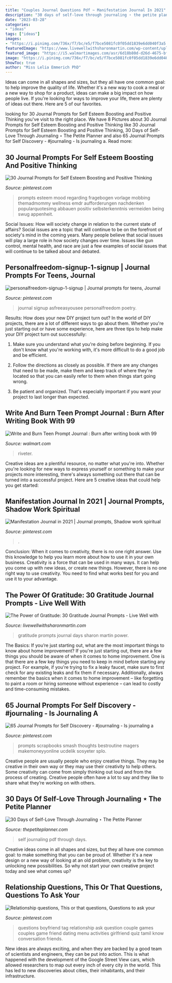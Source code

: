 ```yaml
---
title: "Couples Journal Questions Pdf ~ Manifestation Journal In 2021"
description: "30 days of self-love through journaling ⋆ the petite planner"
date: "2023-03-28"
categories:
- "ideas"
tags: ["ideas"]
images:
- "https://i.pinimg.com/736x/f7/bc/e5/f7bce5081fc0f05dd1839e6dd040f3a5.jpg"
featuredImage: "https://www.livewellwithsharonmartin.com/wp-content/uploads/2017/10/30-Gratitude-Journal-Prompts-1-e1509472835121.jpg"
featured_image: "https://i5.walmartimages.com/asr/6d18b80d-d26d-4675-bf74-0848f316dd87_1.1b1578da829d4941f949926fef2343a6.jpeg"
image: "https://i.pinimg.com/736x/f7/bc/e5/f7bce5081fc0f05dd1839e6dd040f3a5.jpg"
ShowToc: true
author: "Miss Lelia Emmerich PhD"
---
```



Ideas can come in all shapes and sizes, but they all have one common goal: to help improve the quality of life. Whether it's a new way to cook a meal or a new way to shop for a product, ideas can make a big impact on how people live. If you're looking for ways to improve your life, there are plenty of ideas out there. Here are 5 of our favorites.

	

		
looking for 30 Journal Prompts for Self Esteem Boosting and Positive Thinking you've visit to the right place. We have 8 Pictures about 30 Journal Prompts for Self Esteem Boosting and Positive Thinking like 30 Journal Prompts for Self Esteem Boosting and Positive Thinking, 30 Days of Self-Love Through Journaling ⋆ The Petite Planner and also 65 Journal Prompts for Self Discovery - #journaling - Is journaling a. Read more:
		
    
## 30 Journal Prompts For Self Esteem Boosting And Positive Thinking

<img loading=lazy src="https://i.pinimg.com/736x/ff/a8/9f/ffa89f31c63cee55f7382d5a9fe68d78.jpg" onerror="this.onerror=null;this.src='https://tse3.mm.bing.net/th?id=OIP.o01201T1jobSptY4cf33iAHaLG&amp;pid=15.1';" alt="30 Journal Prompts for Self Esteem Boosting and Positive Thinking">

_Source: pinterest.com_

>prompts esteem mood regarding fragebogen vorlage mobbing themadmommy wellness emdr aufforderungen nachdenken popularquotesimg abbauen positiv selbsterkenntnis vermeiden being swug appenheit. 

	

Social Issues: How will society change in relation to the current state of affairs?
Social issues are a topic that will continue to be on the forefront of society's mind in the coming years. Many people believe that social issues will play a large role in how society changes over time. Issues like gun control, mental health, and race are just a few examples of social issues that will continue to be talked about and debated.

    
## Personalfreedom-signup-1-signup | Journal Prompts For Teens, Journal

<img loading=lazy src="https://i.pinimg.com/736x/88/df/fe/88dffe0bbc8d1a5c1eeb5c21d174b265.jpg" onerror="this.onerror=null;this.src='https://tse1.mm.bing.net/th?id=OIP.Crab_zIHm50g3nOIumc1dgHaLH&amp;pid=15.1';" alt="personalfreedom-signup-1-signup | Journal prompts for teens, Journal">

_Source: pinterest.com_

>journal signup asfreeasyousee personalfreedom poetry. 

	

Results: How does your new DIY project turn out?
In the world of DIY projects, there are a lot of different ways to go about them. Whether you're just starting out or have some experience, here are three tips to help make your DIY project turn out successfully:
1. Make sure you understand what you're doing before beginning. If you don't know what you're working with, it's more difficult to do a good job and be efficient.

2. Follow the directions as closely as possible. If there are any changes that need to be made, make them and keep track of where they're located so that you can easily refer to them when things start going wrong.

3. Be patient and organized. That's especially important if you want your project to last longer than expected.

    
## Write And Burn Teen Prompt Journal : Burn After Writing Book With 99

<img loading=lazy src="https://i5.walmartimages.com/asr/6d18b80d-d26d-4675-bf74-0848f316dd87_1.1b1578da829d4941f949926fef2343a6.jpeg" onerror="this.onerror=null;this.src='https://tse3.mm.bing.net/th?id=OIP.6i-L8CRRJh33zbA08paUUAAAAA&amp;pid=15.1';" alt="Write and Burn Teen Prompt Journal : Burn after writing book with 99">

_Source: walmart.com_

>riveter. 

	

Creative ideas are a plentiful resource, no matter what you're into. Whether you're looking for new ways to express yourself or something to make your projects more interesting, there's always something out there that can be turned into a successful project. Here are 5 creative ideas that could help you get started: 

    
## Manifestation Journal In 2021 | Journal Prompts, Shadow Work Spiritual

<img loading=lazy src="https://i.pinimg.com/736x/38/ca/f5/38caf5b3b37a83630f97dedc14f26c4e.jpg" onerror="this.onerror=null;this.src='https://tse1.mm.bing.net/th?id=OIP.MUywP4VYgBvlNbjpKYwnRAHaPj&amp;pid=15.1';" alt="Manifestation Journal in 2021 | Journal prompts, Shadow work spiritual">

_Source: pinterest.com_

>. 

	

Conclusion: When it comes to creativity, there is no one right answer. Use this knowledge to help you learn more about how to use it in your own business.
Creativity is a force that can be used in many ways. It can help you come up with new ideas, or create new things. However, there is no one right way to use creativity. You need to find what works best for you and use it to your advantage.

    
## The Power Of Gratitude: 30 Gratitude Journal Prompts - Live Well With

<img loading=lazy src="https://www.livewellwithsharonmartin.com/wp-content/uploads/2017/10/30-Gratitude-Journal-Prompts-1-e1509472835121.jpg" onerror="this.onerror=null;this.src='https://tse1.mm.bing.net/th?id=OIP.yMRjllXq1QLPbox_OMMLBQAAAA&amp;pid=15.1';" alt="The Power of Gratitude: 30 Gratitude Journal Prompts - Live Well with">

_Source: livewellwithsharonmartin.com_

>gratitude prompts journal days sharon martin power. 

	

The Basics: If you’re just starting out, what are the most important things to know about home improvement?
If you're just starting out, there are a few things you should be aware of when it comes to home improvement. One is that there are a few key things you need to keep in mind before starting any project. For example, if you're trying to fix a leaky faucet, make sure to first check for any existing leaks and fix them if necessary. Additionally, always remember the basics when it comes to home improvement – like forgetting to paint a room or hiring someone without experience – can lead to costly and time-consuming mistakes.

    
## 65 Journal Prompts For Self Discovery - #journaling - Is Journaling A

<img loading=lazy src="https://i.pinimg.com/736x/f7/bc/e5/f7bce5081fc0f05dd1839e6dd040f3a5.jpg" onerror="this.onerror=null;this.src='https://tse4.mm.bing.net/th?id=OIP.k3gJq0aWWRXfbc7pKCvXuAHaLG&amp;pid=15.1';" alt="65 Journal Prompts for Self Discovery - #journaling - Is journaling a">

_Source: pinterest.com_

>prompts scrapbooks smash thoughts bestroutine magers makemoneyyonline ucdelik sosyeter splo. 

	

Creative people are usually people who enjoy creative things. They may be creative in their own way or they may use their creativity to help others. Some creativity can come from simply thinking out loud and from the process of creating. Creative people often have a lot to say and they like to share what they’re working on with others.

    
## 30 Days Of Self-Love Through Journaling ⋆ The Petite Planner

<img loading=lazy src="https://thepetiteplanner.com/wp-content/uploads/2017/07/self-love-through-journaling-1.png" onerror="this.onerror=null;this.src='https://tse2.mm.bing.net/th?id=OIP.tUfLdags-nn3ePqwdc2lkAHaKx&amp;pid=15.1';" alt="30 Days of Self-Love Through Journaling ⋆ The Petite Planner">

_Source: thepetiteplanner.com_

>self journaling pdf through days. 

	

Creative ideas come in all shapes and sizes, but they all have one common goal: to make something that you can be proud of. Whether it's a new design or a new way of looking at an old problem, creativity is the key to unlocking new possibilities. So why not start your own creative project today and see what comes up?

    
## Relationship Questions, This Or That Questions, Questions To Ask Your

<img loading=lazy src="https://i.pinimg.com/originals/64/77/f8/6477f844d93d7a140bb5ca707e448a2c.jpg" onerror="this.onerror=null;this.src='https://tse4.mm.bing.net/th?id=OIP.E76WM85fRIFj9B5tUQnWTgHaNK&amp;pid=15.1';" alt="Relationship questions, This or that questions, Questions to ask your">

_Source: pinterest.com_

>questions boyfriend tag relationship ask question couple games couples game friend dating menu activities girlfriend quiz tamil know conversation friends. 

	

New ideas are always exciting, and when they are backed by a good team of scientists and engineers, they can be put into action. This is what happened with the development of the Google Street View cars, which allowed researchers to map out every inch of every city in the world. This has led to new discoveries about cities, their inhabitants, and their infrastructure.

